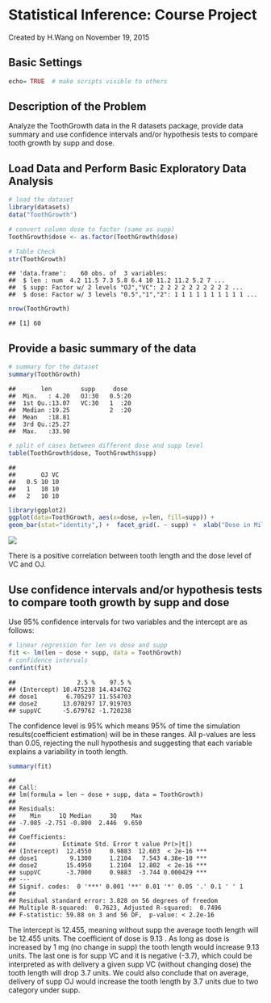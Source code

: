 # Statistical Inference: Course Project
Created by H.Wang on November 19, 2015


## Basic Settings

```r
echo= TRUE  # make scripts visible to others
```

## Description of the Problem

Analyze the ToothGrowth data in the R datasets package, provide data summary and use confidence intervals and/or hypothesis tests to compare tooth growth by supp and dose. 

## Load Data and Perform Basic Exploratory Data Analysis

```r
# load the dataset
library(datasets)
data("ToothGrowth")

# convert column dose to factor (same as supp)
ToothGrowth$dose <- as.factor(ToothGrowth$dose)

# Table Check
str(ToothGrowth)
```

```
## 'data.frame':	60 obs. of  3 variables:
##  $ len : num  4.2 11.5 7.3 5.8 6.4 10 11.2 11.2 5.2 7 ...
##  $ supp: Factor w/ 2 levels "OJ","VC": 2 2 2 2 2 2 2 2 2 2 ...
##  $ dose: Factor w/ 3 levels "0.5","1","2": 1 1 1 1 1 1 1 1 1 1 ...
```

```r
nrow(ToothGrowth)
```

```
## [1] 60
```

## Provide a basic summary of the data

```r
# summary for the dataset
summary(ToothGrowth)
```

```
##       len        supp     dose   
##  Min.   : 4.20   OJ:30   0.5:20  
##  1st Qu.:13.07   VC:30   1  :20  
##  Median :19.25           2  :20  
##  Mean   :18.81                   
##  3rd Qu.:25.27                   
##  Max.   :33.90
```

```r
# split of cases between different dose and supp level
table(ToothGrowth$dose, ToothGrowth$supp)
```

```
##      
##       OJ VC
##   0.5 10 10
##   1   10 10
##   2   10 10
```

```r
library(ggplot2)
ggplot(data=ToothGrowth, aes(x=dose, y=len, fill=supp)) +
geom_bar(stat="identity",) +  facet_grid(. ~ supp) +  xlab("Dose in Miligrams") + ylab("Tooth Length") + guides(fill=guide_legend(title="Supplement Type"))
```

![](PA2_SI_files/figure-html/unnamed-chunk-2-1.png) 

There is a positive correlation between tooth length and the dose level of VC and OJ.


## Use confidence intervals and/or hypothesis tests to compare tooth growth by supp and dose

Use 95% confidence intervals for two variables and the intercept are as follows:

```r
# linear regression for len vs dose and supp
fit <- lm(len ~ dose + supp, data = ToothGrowth)
# confidence intervals
confint(fit)
```

```
##                 2.5 %    97.5 %
## (Intercept) 10.475238 14.434762
## dose1        6.705297 11.554703
## dose2       13.070297 17.919703
## suppVC      -5.679762 -1.720238
```

The confidence level is 95% which means 95% of time the simulation results(coefficient estimation) will be in these ranges. All p-values are less than 0.05, rejecting the null hypothesis and suggesting that each variable explains a variability in tooth length. 


```r
summary(fit)
```

```
## 
## Call:
## lm(formula = len ~ dose + supp, data = ToothGrowth)
## 
## Residuals:
##    Min     1Q Median     3Q    Max 
## -7.085 -2.751 -0.800  2.446  9.650 
## 
## Coefficients:
##             Estimate Std. Error t value Pr(>|t|)    
## (Intercept)  12.4550     0.9883  12.603  < 2e-16 ***
## dose1         9.1300     1.2104   7.543 4.38e-10 ***
## dose2        15.4950     1.2104  12.802  < 2e-16 ***
## suppVC       -3.7000     0.9883  -3.744 0.000429 ***
## ---
## Signif. codes:  0 '***' 0.001 '**' 0.01 '*' 0.05 '.' 0.1 ' ' 1
## 
## Residual standard error: 3.828 on 56 degrees of freedom
## Multiple R-squared:  0.7623,	Adjusted R-squared:  0.7496 
## F-statistic: 59.88 on 3 and 56 DF,  p-value: < 2.2e-16
```
The intercept is 12.455, meaning without supp the average tooth length will be 12.455 units. The coefficient of dose is 9.13 . As long as dose is increased by 1 mg (no change in supp) the tooth length would increase 9.13 units. The last one is for supp VC and it is negative (-3.7), which could be interpreted as with delivery a given supp VC (without changing dose) the tooth length will drop 3.7 units. We could also conclude that on average, delivery of supp OJ would increase the tooth length by 3.7 units due to two category under supp.     

